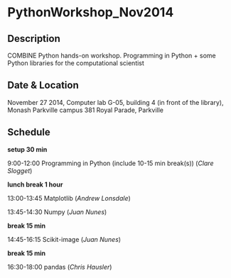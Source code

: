 PythonWorkshop_Nov2014
======================

## Description

COMBINE Python hands-on workshop. Programming in Python + some Python libraries for the computational scientist

## Date & Location

November 27 2014, Computer lab G-05, building 4 (in front of the library), Monash Parkville campus
381 Royal Parade, Parkville

## Schedule

__setup 30 min__

9:00-12:00    Programming in Python (include 10-15 min break(s))   (_Clare Slogget_)

__lunch break 1 hour__

13:00-13:45   Matplotlib              (_Andrew Lonsdale_)

13:45-14:30   Numpy                   (_Juan Nunes_)

__break 15 min__

14:45-16:15   Scikit-image            (_Juan Nunes_)

__break 15 min__

16:30-18:00   pandas                  (_Chris Hausler_)
